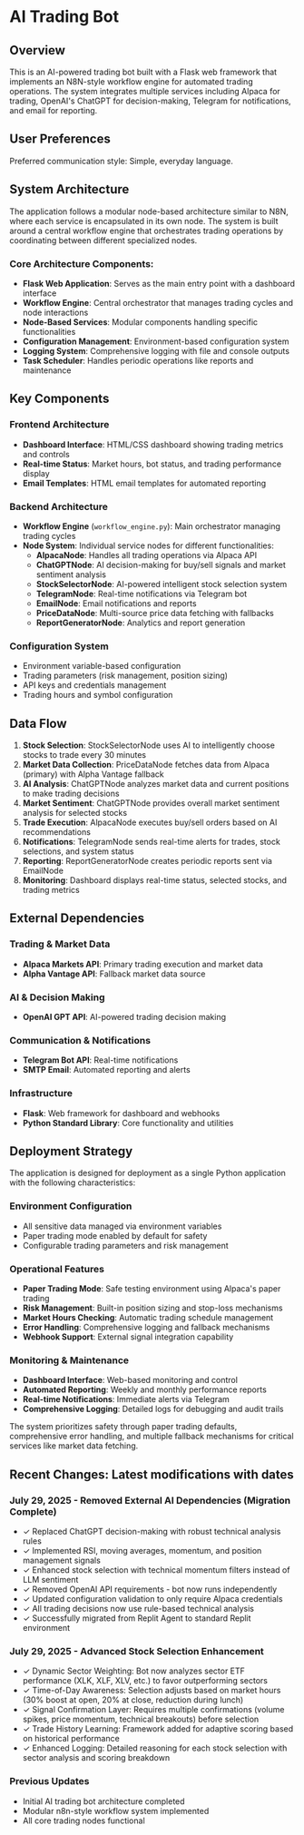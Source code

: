 # AI Trading Bot

## Overview

This is an AI-powered trading bot built with a Flask web framework that implements an N8N-style workflow engine for automated trading operations. The system integrates multiple services including Alpaca for trading, OpenAI's ChatGPT for decision-making, Telegram for notifications, and email for reporting.

## User Preferences

Preferred communication style: Simple, everyday language.

## System Architecture

The application follows a modular node-based architecture similar to N8N, where each service is encapsulated in its own node. The system is built around a central workflow engine that orchestrates trading operations by coordinating between different specialized nodes.

### Core Architecture Components:
- **Flask Web Application**: Serves as the main entry point with a dashboard interface
- **Workflow Engine**: Central orchestrator that manages trading cycles and node interactions
- **Node-Based Services**: Modular components handling specific functionalities
- **Configuration Management**: Environment-based configuration system
- **Logging System**: Comprehensive logging with file and console outputs
- **Task Scheduler**: Handles periodic operations like reports and maintenance

## Key Components

### Frontend Architecture
- **Dashboard Interface**: HTML/CSS dashboard showing trading metrics and controls
- **Real-time Status**: Market hours, bot status, and trading performance display
- **Email Templates**: HTML email templates for automated reporting

### Backend Architecture
- **Workflow Engine** (`workflow_engine.py`): Main orchestrator managing trading cycles
- **Node System**: Individual service nodes for different functionalities:
  - **AlpacaNode**: Handles all trading operations via Alpaca API
  - **ChatGPTNode**: AI decision-making for buy/sell signals and market sentiment analysis
  - **StockSelectorNode**: AI-powered intelligent stock selection system
  - **TelegramNode**: Real-time notifications via Telegram bot
  - **EmailNode**: Email notifications and reports
  - **PriceDataNode**: Multi-source price data fetching with fallbacks
  - **ReportGeneratorNode**: Analytics and report generation

### Configuration System
- Environment variable-based configuration
- Trading parameters (risk management, position sizing)
- API keys and credentials management
- Trading hours and symbol configuration

## Data Flow

1. **Stock Selection**: StockSelectorNode uses AI to intelligently choose stocks to trade every 30 minutes
2. **Market Data Collection**: PriceDataNode fetches data from Alpaca (primary) with Alpha Vantage fallback
3. **AI Analysis**: ChatGPTNode analyzes market data and current positions to make trading decisions
4. **Market Sentiment**: ChatGPTNode provides overall market sentiment analysis for selected stocks
5. **Trade Execution**: AlpacaNode executes buy/sell orders based on AI recommendations
6. **Notifications**: TelegramNode sends real-time alerts for trades, stock selections, and system status
7. **Reporting**: ReportGeneratorNode creates periodic reports sent via EmailNode
8. **Monitoring**: Dashboard displays real-time status, selected stocks, and trading metrics

## External Dependencies

### Trading & Market Data
- **Alpaca Markets API**: Primary trading execution and market data
- **Alpha Vantage API**: Fallback market data source

### AI & Decision Making
- **OpenAI GPT API**: AI-powered trading decision making

### Communication & Notifications
- **Telegram Bot API**: Real-time notifications
- **SMTP Email**: Automated reporting and alerts

### Infrastructure
- **Flask**: Web framework for dashboard and webhooks
- **Python Standard Library**: Core functionality and utilities

## Deployment Strategy

The application is designed for deployment as a single Python application with the following characteristics:

### Environment Configuration
- All sensitive data managed via environment variables
- Paper trading mode enabled by default for safety
- Configurable trading parameters and risk management

### Operational Features
- **Paper Trading Mode**: Safe testing environment using Alpaca's paper trading
- **Risk Management**: Built-in position sizing and stop-loss mechanisms
- **Market Hours Checking**: Automatic trading schedule management
- **Error Handling**: Comprehensive logging and fallback mechanisms
- **Webhook Support**: External signal integration capability

### Monitoring & Maintenance
- **Dashboard Interface**: Web-based monitoring and control
- **Automated Reporting**: Weekly and monthly performance reports
- **Real-time Notifications**: Immediate alerts via Telegram
- **Comprehensive Logging**: Detailed logs for debugging and audit trails

The system prioritizes safety through paper trading defaults, comprehensive error handling, and multiple fallback mechanisms for critical services like market data fetching.

## Recent Changes: Latest modifications with dates

### July 29, 2025 - Removed External AI Dependencies (Migration Complete)
- ✓ Replaced ChatGPT decision-making with robust technical analysis rules
- ✓ Implemented RSI, moving averages, momentum, and position management signals
- ✓ Enhanced stock selection with technical momentum filters instead of LLM sentiment
- ✓ Removed OpenAI API requirements - bot now runs independently
- ✓ Updated configuration validation to only require Alpaca credentials
- ✓ All trading decisions now use rule-based technical analysis
- ✓ Successfully migrated from Replit Agent to standard Replit environment

### July 29, 2025 - Advanced Stock Selection Enhancement
- ✓ Dynamic Sector Weighting: Bot now analyzes sector ETF performance (XLK, XLF, XLV, etc.) to favor outperforming sectors
- ✓ Time-of-Day Awareness: Selection adjusts based on market hours (30% boost at open, 20% at close, reduction during lunch)
- ✓ Signal Confirmation Layer: Requires multiple confirmations (volume spikes, price momentum, technical breakouts) before selection
- ✓ Trade History Learning: Framework added for adaptive scoring based on historical performance
- ✓ Enhanced Logging: Detailed reasoning for each stock selection with sector analysis and scoring breakdown

### Previous Updates
- Initial AI trading bot architecture completed
- Modular n8n-style workflow system implemented
- All core trading nodes functional